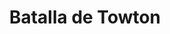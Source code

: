 ﻿---
title: "Batalla de Towton"
permalink: periodes_817.html
layout: periode
dataInici: 1461-03-29
sidebar: periodes
pares:
  - id: 590
    title: "Guerra de las Dos Rosas"
    dataInici: "(1455)"
    dataFi: "(1485)"

fills:
jocsPrincipals:
jocsEscenaris:
jocsEpoca:
  - title: "Blood & Roses"
    bggId: 132019
    escenari: "Towton"
    dataInici: 
    dataFi: 

  - title: "Table Battles: Wars of the Roses"
    bggId: 239769
    escenari: "Towton"
    dataInici: 
    dataFi: 

jocsEpocaEscenaris:
---
